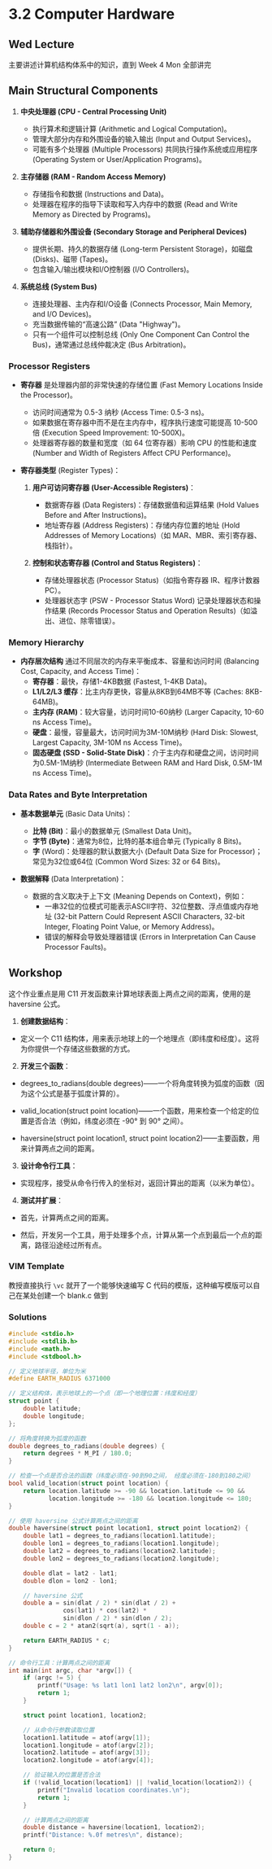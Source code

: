 # 3.2 Computer Hardware

## Wed Lecture

主要讲述计算机结构体系中的知识，直到 Week 4 Mon 全部讲完  

## Main Structural Components

1. **中央处理器 (CPU - Central Processing Unit)**
   - 执行算术和逻辑计算 (Arithmetic and Logical Computation)。
   - 管理大部分内存和外围设备的输入输出 (Input and Output Services)。
   - 可能有多个处理器 (Multiple Processors) 共同执行操作系统或应用程序 (Operating System or User/Application Programs)。

2. **主存储器 (RAM - Random Access Memory)**
   - 存储指令和数据 (Instructions and Data)。
   - 处理器在程序的指导下读取和写入内存中的数据 (Read and Write Memory as Directed by Programs)。

3. **辅助存储器和外围设备 (Secondary Storage and Peripheral Devices)**
   - 提供长期、持久的数据存储 (Long-term Persistent Storage)，如磁盘 (Disks)、磁带 (Tapes)。
   - 包含输入/输出模块和I/O控制器 (I/O Controllers)。

4. **系统总线 (System Bus)**
   - 连接处理器、主内存和I/O设备 (Connects Processor, Main Memory, and I/O Devices)。
   - 充当数据传输的“高速公路” (Data "Highway")。
   - 只有一个组件可以控制总线 (Only One Component Can Control the Bus)，通常通过总线仲裁决定 (Bus Arbitration)。

### Processor Registers

- **寄存器** 是处理器内部的非常快速的存储位置 (Fast Memory Locations Inside the Processor)。
  - 访问时间通常为 0.5-3 纳秒 (Access Time: 0.5-3 ns)。
  - 如果数据在寄存器中而不是在主内存中，程序执行速度可能提高 10-500 倍 (Execution Speed Improvement: 10-500X)。
  - 处理器寄存器的数量和宽度（如 64 位寄存器）影响 CPU 的性能和速度 (Number and Width of Registers Affect CPU Performance)。

- **寄存器类型** (Register Types)：
  1. **用户可访问寄存器 (User-Accessible Registers)**：
     - 数据寄存器 (Data Registers)：存储数据值和运算结果 (Hold Values Before and After Instructions)。
     - 地址寄存器 (Address Registers)：存储内存位置的地址 (Hold Addresses of Memory Locations)（如 MAR、MBR、索引寄存器、栈指针）。
  
  2. **控制和状态寄存器 (Control and Status Registers)**：
     - 存储处理器状态 (Processor Status)（如指令寄存器 IR、程序计数器 PC）。
     - 处理器状态字 (PSW - Processor Status Word) 记录处理器状态和操作结果 (Records Processor Status and Operation Results)（如溢出、进位、除零错误）。

### Memory Hierarchy

- **内存层次结构** 通过不同层次的内存来平衡成本、容量和访问时间 (Balancing Cost, Capacity, and Access Time)：
  - **寄存器**：最快，存储1-4KB数据 (Fastest, 1-4KB Data)。
  - **L1/L2/L3 缓存**：比主内存更快，容量从8KB到64MB不等 (Caches: 8KB-64MB)。
  - **主内存 (RAM)**：较大容量，访问时间10-60纳秒 (Larger Capacity, 10-60 ns Access Time)。
  - **硬盘**：最慢，容量最大，访问时间为3M-10M纳秒 (Hard Disk: Slowest, Largest Capacity, 3M-10M ns Access Time)。
  - **固态硬盘 (SSD - Solid-State Disk)**：介于主内存和硬盘之间，访问时间为0.5M-1M纳秒 (Intermediate Between RAM and Hard Disk, 0.5M-1M ns Access Time)。

### Data Rates and Byte Interpretation

- **基本数据单元** (Basic Data Units)：
  - **比特 (Bit)**：最小的数据单元 (Smallest Data Unit)。
  - **字节 (Byte)**：通常为8位，比特的基本组合单元 (Typically 8 Bits)。
  - **字** (Word)：处理器的默认数据大小 (Default Data Size for Processor)；常见为32位或64位 (Common Word Sizes: 32 or 64 Bits)。

- **数据解释** (Data Interpretation)：
  - 数据的含义取决于上下文 (Meaning Depends on Context)，例如：
    - 一串32位的位模式可能表示ASCII字符、32位整数、浮点值或内存地址 (32-bit Pattern Could Represent ASCII Characters, 32-bit Integer, Floating Point Value, or Memory Address)。
    - 错误的解释会导致处理器错误 (Errors in Interpretation Can Cause Processor Faults)。

## Workshop

这个作业重点是用 C11 开发函数来计算地球表面上两点之间的距离，使用的是haversine 公式。

1. **创建数据结构**：

- 定义一个 C11 结构体，用来表示地球上的一个地理点（即纬度和经度）。这将为你提供一个存储这些数据的方式。

2. **开发三个函数**：

- degrees_to_radians(double degrees)——一个将角度转换为弧度的函数（因为这个公式是基于弧度计算的）。

- valid_location(struct point location)——一个函数，用来检查一个给定的位置是否合法（例如，纬度必须在 -90° 到 90° 之间）。

- haversine(struct point location1, struct point location2)——主要函数，用来计算两点之间的距离。

3. **设计命令行工具**：

- 实现程序，接受从命令行传入的坐标对，返回计算出的距离（以米为单位）。

4. **测试并扩展**：

- 首先，计算两点之间的距离。

- 然后，开发另一个工具，用于处理多个点，计算从第一个点到最后一个点的距离，路径沿途经过所有点。

### VIM Template

教授直接执行 `\vc` 就开了一个能够快速编写 C 代码的模版，这种编写模版可以自己在某处创建一个 blank.c 做到

### Solutions

```c
#include <stdio.h>
#include <stdlib.h>
#include <math.h>
#include <stdbool.h>

// 定义地球半径，单位为米
#define EARTH_RADIUS 6371000

// 定义结构体，表示地球上的一个点（即一个地理位置：纬度和经度）
struct point {
    double latitude;
    double longitude;
};

// 将角度转换为弧度的函数
double degrees_to_radians(double degrees) {
    return degrees * M_PI / 180.0;
}

// 检查一个点是否合法的函数（纬度必须在-90到90之间， 经度必须在-180到180之间）
bool valid_location(struct point location) {
    return location.latitude >= -90 && location.latitude <= 90 &&
           location.longitude >= -180 && location.longitude <= 180;
}

// 使用 haversine 公式计算两点之间的距离
double haversine(struct point location1, struct point location2) {
    double lat1 = degrees_to_radians(location1.latitude);
    double lon1 = degrees_to_radians(location1.longitude);
    double lat2 = degrees_to_radians(location2.latitude);
    double lon2 = degrees_to_radians(location2.longitude);

    double dlat = lat2 - lat1;
    double dlon = lon2 - lon1;

    // haversine 公式
    double a = sin(dlat / 2) * sin(dlat / 2) +
               cos(lat1) * cos(lat2) *
               sin(dlon / 2) * sin(dlon / 2);
    double c = 2 * atan2(sqrt(a), sqrt(1 - a));

    return EARTH_RADIUS * c;
}

// 命令行工具：计算两点之间的距离
int main(int argc, char *argv[]) {
    if (argc != 5) {
        printf("Usage: %s lat1 lon1 lat2 lon2\n", argv[0]);
        return 1;
    }

    struct point location1, location2;

    // 从命令行参数读取位置
    location1.latitude = atof(argv[1]);
    location1.longitude = atof(argv[2]);
    location2.latitude = atof(argv[3]);
    location2.longitude = atof(argv[4]);

    // 验证输入的位置是否合法
    if (!valid_location(location1) || !valid_location(location2)) {
        printf("Invalid location coordinates.\n");
        return 1;
    }

    // 计算两点之间的距离
    double distance = haversine(location1, location2);
    printf("Distance: %.0f metres\n", distance);

    return 0;
}
```

